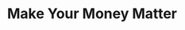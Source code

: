 ---
layout: post
title: Make Your Money Matter
thumb-jpg: /images/work-pscu.png
thumb-cover: /images/work-pscu-cover.jpg
thumb-mp4: /images/work-pscu.mp4
year: 2013
color: rgb(172, 173, 155)
agency: Firstborn
role: Lead Front End Developer
href: http://makeyourmoneymatter.org
---